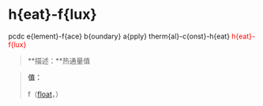 # h{eat}-f{lux}
pcdc e{lement}-f{ace} b{oundary} a{pply} therm{al}-c{onst}-h{eat} <span style='color: red;'>h{eat}-f{lux}</span>
> **描述：**热通量值

> 
> **值：**
> 
> f（[float](数据类型/float/)，）

